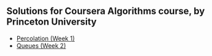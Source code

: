 ## Solutions for Coursera Algorithms course, by Princeton University

* [Percolation (Week 1)](/Percolation/)
* [Queues (Week 2)](/Queues/)